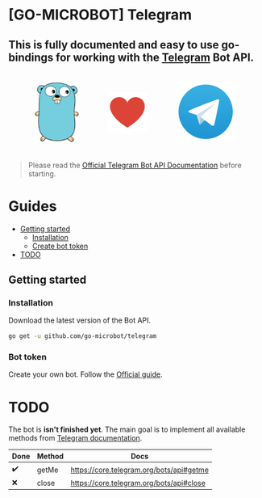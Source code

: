 # [GO-MICROBOT] Telegram

## This is fully documented and easy to use go-bindings for working with the [Telegram](https://telegram.org/) Bot API.

<p style="display: flex; justify-content: center; align-items: center; justify-content: space-between; max-width: 400px; margin: 36px auto;">
  <img height="120" src="./.github/assets/gopher.png">
  <img height="80" src="./.github/assets/heart.png">
  <img height="120" src="./.github/assets/telegram.png">
</p>

> Please read the [Official Telegram Bot API Documentation](https://core.telegram.org/bots/api) before starting.

# Guides

- [Getting started](#getting-started)
  - [Installation](#installation)
  - [Create bot token](#bot-token)
- [TODO](#todo)

## Getting started

### Installation
Download the latest version of the Bot API.

```bash
go get -u github.com/go-microbot/telegram
```

### Bot token
Create your own bot. Follow the [Official guide](https://core.telegram.org/bots/api#authorizing-your-bot).

# TODO
The bot is **isn't finished yet**. The main goal is to implement all available methods from [Telegram documentation](https://core.telegram.org/bots/api#available-methods).


Done               | Method      | Docs                                     |
-----------------  | ----------- | ---------------------------------------- |
:heavy_check_mark: | getMe       | https://core.telegram.org/bots/api#getme |
:x:                | close       | https://core.telegram.org/bots/api#close |

